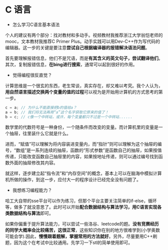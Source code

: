 # C 语言

- 怎么学习C语言基本语法

个人的建议有两个部分：找对教材和多动手。视频教材我推荐浙江大学翁恺老师的mooc，文本教材我推荐C Primer Plus。动手实践可以用Dev-C++作为写代码的编辑器。这一步的关键是要注意**尝试自己根据编译器的报错解决语法问题**。

首先要理解报错信息，他们不是咒语，而是**有其含义的英文句子，尝试翻译他们**。其次，复制报错信息，**在bing进行搜索**，通常可以起到很好的作用。

- 觉得编程很反直觉？

计算思维是一个很玄的东西，老生常谈，真实存在，却又难以考究。我个人认为，**用自然语言描述交换两个变量的值的过程**可以视为是开始用计算机的方式思考的第一步。

```C
c = a; // 为什么不能直接把b的值给a？
a = b; // 我们将无法再用“a”这个名字获取它原来的值了！
b = c; // c像一个中转站，或许，每个变量都只不过是一个中转站......
```

数学里的代数符号是一种身份，一个随条件而改变的变量。而计算机里的变量是一个抽屉，往里装什么它就是什么。

进而，“赋值”可以理解为将内容装进变量内，而“指针”则可以理解为这个抽屉的编号，“数组”是一系列连续的抽屉，函数的“形式参数”是函数自己的抽屉，如果按值传递，只能改变函数自己抽屉里的内容，如果按地址传递，则可以通过编号找到函数外面的抽屉修改其内容。

就这样，逐步建立起“指令流”和“内存空间”的概念，基本上可以在脑海中模拟计算机所做的操作，到这一步，应付大一的程序设计已经完全没有问题了。

- 我想练习编程能力？

哈工大自带的sse平台可以作为练习，但那个平台主要关注简单的if-else，循环等，做多了就没意思了。此时可以开始**配合数据结构与算法学习，用C语言实现各类数据结构与算法**即可。

如果你偏重于提升算法能力，可以尝试一些洛谷、leetcode的题。**没有竞赛经历的同学大概率会比较痛苦，这很正常**，这些知识你在别的地方很难学到(小学奥数可能会学).因此，**慢慢跟着题解，掌握常用的方法就好**。另外，尽量要用C++刷题，因为这个在考试中比较通用。先学习一下stl的简单使用即可。
